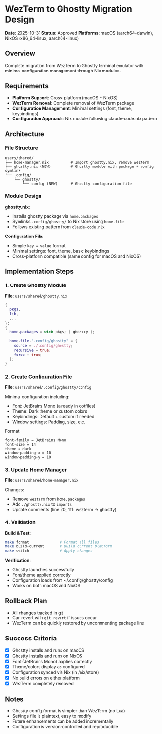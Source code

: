 # WezTerm to Ghostty Migration Design

**Date**: 2025-10-31
**Status**: Approved
**Platforms**: macOS (aarch64-darwin), NixOS (x86_64-linux, aarch64-linux)

## Overview

Complete migration from WezTerm to Ghostty terminal emulator with minimal configuration management through Nix modules.

## Requirements

- **Platform Support**: Cross-platform (macOS + NixOS)
- **WezTerm Removal**: Complete removal of WezTerm package
- **Configuration Management**: Minimal settings (font, theme, keybindings)
- **Configuration Approach**: Nix module following claude-code.nix pattern

## Architecture

### File Structure

```
users/shared/
├── home-manager.nix          # Import ghostty.nix, remove wezterm
├── ghostty.nix (NEW)         # Ghostty module with package + config symlink
└── .config/
    └── ghostty/
        └── config (NEW)      # Ghostty configuration file
```

### Module Design

**ghostty.nix**:
- Installs ghostty package via `home.packages`
- Symlinks `.config/ghostty/` to Nix store using `home.file`
- Follows existing pattern from `claude-code.nix`

**Configuration File**:
- Simple `key = value` format
- Minimal settings: font, theme, basic keybindings
- Cross-platform compatible (same config for macOS and NixOS)

## Implementation Steps

### 1. Create Ghostty Module

**File**: `users/shared/ghostty.nix`

```nix
{
  pkgs,
  lib,
  ...
}:
{
  home.packages = with pkgs; [ ghostty ];

  home.file.".config/ghostty" = {
    source = ./.config/ghostty;
    recursive = true;
    force = true;
  };
}
```

### 2. Create Configuration File

**File**: `users/shared/.config/ghostty/config`

Minimal configuration including:
- Font: JetBrains Mono (already in dotfiles)
- Theme: Dark theme or custom colors
- Keybindings: Default + custom if needed
- Window settings: Padding, size, etc.

Format:
```
font-family = JetBrains Mono
font-size = 14
theme = dark
window-padding-x = 10
window-padding-y = 10
```

### 3. Update Home Manager

**File**: `users/shared/home-manager.nix`

Changes:
- Remove `wezterm` from `home.packages`
- Add `./ghostty.nix` to `imports`
- Update comments (line 20, 111: wezterm → ghostty)

### 4. Validation

**Build & Test**:
```bash
make format              # Format all files
make build-current       # Build current platform
make switch              # Apply changes
```

**Verification**:
- Ghostty launches successfully
- Font/theme applied correctly
- Configuration loads from ~/.config/ghostty/config
- Works on both macOS and NixOS

## Rollback Plan

- All changes tracked in git
- Can revert with `git revert` if issues occur
- WezTerm can be quickly restored by uncommenting package line

## Success Criteria

- [x] Ghostty installs and runs on macOS
- [x] Ghostty installs and runs on NixOS
- [x] Font (JetBrains Mono) applies correctly
- [x] Theme/colors display as configured
- [x] Configuration synced via Nix (in /nix/store)
- [x] No build errors on either platform
- [x] WezTerm completely removed

## Notes

- Ghostty config format is simpler than WezTerm (no Lua)
- Settings file is plaintext, easy to modify
- Future enhancements can be added incrementally
- Configuration is version-controlled and reproducible
